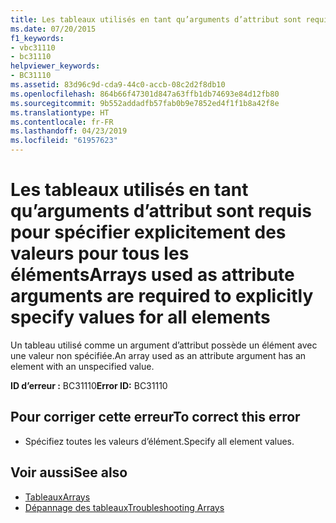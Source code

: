```yaml
---
title: Les tableaux utilisés en tant qu’arguments d’attribut sont requis pour spécifier explicitement des valeurs pour tous les éléments
ms.date: 07/20/2015
f1_keywords:
- vbc31110
- bc31110
helpviewer_keywords:
- BC31110
ms.assetid: 83d96c9d-cda9-44c0-accb-08c2d2f8db10
ms.openlocfilehash: 864b66f47301d847a63ffb1db74693e84d12fb80
ms.sourcegitcommit: 9b552addadfb57fab0b9e7852ed4f1f1b8a42f8e
ms.translationtype: HT
ms.contentlocale: fr-FR
ms.lasthandoff: 04/23/2019
ms.locfileid: "61957623"
---
```

# <a name="arrays-used-as-attribute-arguments-are-required-to-explicitly-specify-values-for-all-elements"></a><span data-ttu-id="f5b6a-102">Les tableaux utilisés en tant qu’arguments d’attribut sont requis pour spécifier explicitement des valeurs pour tous les éléments</span><span class="sxs-lookup"><span data-stu-id="f5b6a-102">Arrays used as attribute arguments are required to explicitly specify values for all elements</span></span>
<span data-ttu-id="f5b6a-103">Un tableau utilisé comme un argument d’attribut possède un élément avec une valeur non spécifiée.</span><span class="sxs-lookup"><span data-stu-id="f5b6a-103">An array used as an attribute argument has an element with an unspecified value.</span></span>  
  
 <span data-ttu-id="f5b6a-104">**ID d’erreur :** BC31110</span><span class="sxs-lookup"><span data-stu-id="f5b6a-104">**Error ID:** BC31110</span></span>  
  
## <a name="to-correct-this-error"></a><span data-ttu-id="f5b6a-105">Pour corriger cette erreur</span><span class="sxs-lookup"><span data-stu-id="f5b6a-105">To correct this error</span></span>  
  
- <span data-ttu-id="f5b6a-106">Spécifiez toutes les valeurs d’élément.</span><span class="sxs-lookup"><span data-stu-id="f5b6a-106">Specify all element values.</span></span>  
  
## <a name="see-also"></a><span data-ttu-id="f5b6a-107">Voir aussi</span><span class="sxs-lookup"><span data-stu-id="f5b6a-107">See also</span></span>

- [<span data-ttu-id="f5b6a-108">Tableaux</span><span class="sxs-lookup"><span data-stu-id="f5b6a-108">Arrays</span></span>](../../visual-basic/programming-guide/language-features/arrays/index.md)
- [<span data-ttu-id="f5b6a-109">Dépannage des tableaux</span><span class="sxs-lookup"><span data-stu-id="f5b6a-109">Troubleshooting Arrays</span></span>](../../visual-basic/programming-guide/language-features/arrays/troubleshooting-arrays.md)
